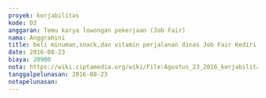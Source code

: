 ```yaml
---
proyek: kerjabilitas
kode: D3
anggaran: Temu karya lowongan pekerjaan (Job Fair)
nama: Anggrahini
title: beli minuman,snack,dan vitamin perjalanan dinas Job Fair Kediri 24 - 25 Agustus 2016
date: 2016-08-23
biaya: 20900
nota: https://wiki.ciptamedia.org/wiki/File:Agustus_23_2016_kerjabilitas_D3_snack%26obat_perjalanan_kediri_inok.jpg
tanggalpelunasan: 2016-08-23
notapelunasan:
---
```

